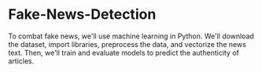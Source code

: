 # Fake-News-Detection
To combat fake news, we'll use machine learning in Python. We'll download the dataset, import libraries, preprocess the data, and vectorize the news text. Then, we'll train and evaluate models to predict the authenticity of articles.
